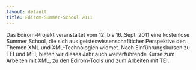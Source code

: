 ```yaml
---
layout: default 
title: Edirom-Summer-School 2011
---
```


Das Edirom-Projekt veranstaltet vom 12. bis 16. Sept. 2011 eine kostenlose
Summer School, die sich aus geisteswissenschaflticher Perspektive den Themen XML
und XML-Technologien widmet. Nach Einführungskursen zu TEI und MEI, bieten wir
dieses Jahr auch weiterführende Kurse zum Arbeiten mit XML, zu den Edirom-Tools
und zum Arbeiten mit TEI.
